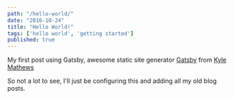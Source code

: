 ```yaml
---
path: "/hello-world/"
date: "2016-10-24"
title: "Hello World!"
tags: ['hello world', 'getting started']
published: true
---
```


My first post using Gatsby, awesome static site generator [Gatsby][gatsby] from
[Kyle Mathews][kyle]

So not a lot to see, I'll just be configuring this and adding all my old blog
posts.

<!-- Links -->

[gatsby]: https://github.com/gatsbyjs/gatsby
[kyle]: https://github.com/KyleAMathews
